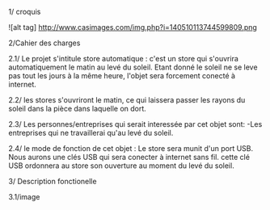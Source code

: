 1/ croquis

![alt tag] http://www.casimages.com/img.php?i=140510113744599809.png

2/Cahier des charges

2.1/ Le projet s'intitule store automatique : c'est un store qui s'ouvrira automatiquement le matin au levé du soleil. Etant donné le soleil ne se leve pas tout les jours à la même heure, l'objet sera forcement conecté à internet.

2.2/ les stores s'ouvriront le matin, ce qui laissera passer les rayons du soleil dans la pièce dans laquelle on dort.

2.3/ Les personnes/entreprises qui serait interessée par cet objet sont: -Les entreprises qui ne travaillerai qu'au levé du soleil.

2.4/ le mode de fonction de cet objet : Le store sera munit d'un port USB. Nous aurons une clés USB qui sera conecter à internet sans fil. cette clé USB ordonnera au store son ouverture au moment du levé du soleil.

3/ Description fonctionelle

3.1/image
